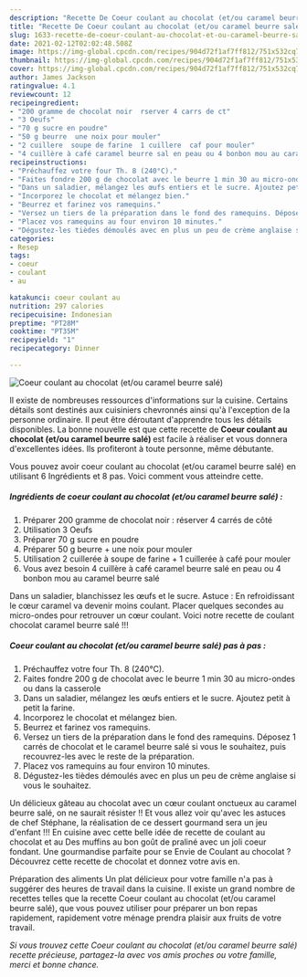 ```yaml
---
description: "Recette De Coeur coulant au chocolat (et/ou caramel beurre salé)"
title: "Recette De Coeur coulant au chocolat (et/ou caramel beurre salé)"
slug: 1633-recette-de-coeur-coulant-au-chocolat-et-ou-caramel-beurre-sale
date: 2021-02-12T02:02:48.508Z
image: https://img-global.cpcdn.com/recipes/904d72f1af7ff812/751x532cq70/coeur-coulant-au-chocolat-etou-caramel-beurre-sale-photo-principale-de-la-recette.jpg
thumbnail: https://img-global.cpcdn.com/recipes/904d72f1af7ff812/751x532cq70/coeur-coulant-au-chocolat-etou-caramel-beurre-sale-photo-principale-de-la-recette.jpg
cover: https://img-global.cpcdn.com/recipes/904d72f1af7ff812/751x532cq70/coeur-coulant-au-chocolat-etou-caramel-beurre-sale-photo-principale-de-la-recette.jpg
author: James Jackson
ratingvalue: 4.1
reviewcount: 12
recipeingredient:
- "200 gramme de chocolat noir  rserver 4 carrs de ct"
- "3 Oeufs"
- "70 g sucre en poudre"
- "50 g beurre  une noix pour mouler"
- "2 cuillere  soupe de farine  1 cuillere  caf pour mouler"
- "4 cuillère à café caramel beurre sal en peau ou 4 bonbon mou au caramel beurre sal"
recipeinstructions:
- "Préchauffez votre four Th. 8 (240°C)."
- "Faites fondre 200 g de chocolat avec le beurre 1 min 30 au micro-ondes ou dans la casserole"
- "Dans un saladier, mélangez les œufs entiers et le sucre. Ajoutez petit à petit la farine."
- "Incorporez le chocolat et mélangez bien."
- "Beurrez et farinez vos ramequins."
- "Versez un tiers de la préparation dans le fond des ramequins. Déposez 1 carrés de chocolat et le caramel beurre salé si vous le souhaitez, puis recouvrez-les avec le reste de la préparation."
- "Placez vos ramequins au four environ 10 minutes."
- "Dégustez-les tièdes démoulés avec en plus un peu de crème anglaise si vous le souhaitez."
categories:
- Resep
tags:
- coeur
- coulant
- au

katakunci: coeur coulant au 
nutrition: 297 calories
recipecuisine: Indonesian
preptime: "PT28M"
cooktime: "PT35M"
recipeyield: "1"
recipecategory: Dinner

---
```



![Coeur coulant au chocolat (et/ou caramel beurre salé)](https://img-global.cpcdn.com/recipes/904d72f1af7ff812/751x532cq70/coeur-coulant-au-chocolat-etou-caramel-beurre-sale-photo-principale-de-la-recette.jpg)

Il existe de nombreuses ressources d'informations sur la cuisine. Certains détails sont destinés aux cuisiniers chevronnés ainsi qu'à l'exception de la personne ordinaire. Il peut être déroutant d'apprendre tous les détails disponibles. La bonne nouvelle est que cette recette de <strong> Coeur coulant au chocolat (et/ou caramel beurre salé) </strong> est facile à réaliser et vous donnera d'excellentes idées. Ils profiteront à toute personne, même débutante.

<!--inarticleads1-->

Vous pouvez avoir coeur coulant au chocolat (et/ou caramel beurre salé) en utilisant 6 Ingrédients et 8 pas. Voici comment vous atteindre cette.

##### Ingrédients de coeur coulant au chocolat (et/ou caramel beurre salé) :

1. Préparer 200 gramme de chocolat noir : réserver 4 carrés de côté
1. Utilisation 3 Oeufs
1. Préparer 70 g sucre en poudre
1. Préparer 50 g beurre + une noix pour mouler
1. Utilisation 2 cuillerée à soupe de farine + 1 cuillerée à café pour mouler
1. Vous avez besoin 4 cuillère à café caramel beurre salé en peau ou 4 bonbon mou au caramel beurre salé


Dans un saladier, blanchissez les œufs et le sucre. Astuce : En refroidissant le cœur caramel va devenir moins coulant. Placer quelques secondes au micro-ondes pour retrouver un cœur coulant. Voici notre recette de coulant chocolat caramel beurre salé !!! 

<!--inarticleads2-->

##### Coeur coulant au chocolat (et/ou caramel beurre salé) pas à pas :

1. Préchauffez votre four Th. 8 (240°C).
1. Faites fondre 200 g de chocolat avec le beurre 1 min 30 au micro-ondes ou dans la casserole
1. Dans un saladier, mélangez les œufs entiers et le sucre. Ajoutez petit à petit la farine.
1. Incorporez le chocolat et mélangez bien.
1. Beurrez et farinez vos ramequins.
1. Versez un tiers de la préparation dans le fond des ramequins. Déposez 1 carrés de chocolat et le caramel beurre salé si vous le souhaitez, puis recouvrez-les avec le reste de la préparation.
1. Placez vos ramequins au four environ 10 minutes.
1. Dégustez-les tièdes démoulés avec en plus un peu de crème anglaise si vous le souhaitez.


Un délicieux gâteau au chocolat avec un cœur coulant onctueux au caramel beurre salé, on ne saurait résister !! Et vous allez voir qu&#39;avec les astuces de chef Stéphane, la réalisation de ce dessert gourmand sera un jeu d&#39;enfant !!! En cuisine avec cette belle idée de recette de coulant au chocolat et au Des muffins au bon goût de praliné avec un joli coeur fondant. Une gourmandise parfaite pour se Envie de Coulant au chocolat ? Découvrez cette recette de chocolat et donnez votre avis en. 

<!--inarticleads1-->

<p>
Préparation des aliments Un plat délicieux pour votre famille n'a pas à suggérer des heures de travail dans la cuisine. Il existe un grand nombre de recettes telles que la recette Coeur coulant au chocolat (et/ou caramel beurre salé), que vous pouvez utiliser pour préparer un bon repas rapidement, rapidement votre ménage prendra plaisir aux fruits de votre travail.
</p>

<p>
<i>Si vous trouvez cette Coeur coulant au chocolat (et/ou caramel beurre salé) recette précieuse, partagez-la avec vos amis proches ou votre famille, merci et bonne chance.</i>
</p>
